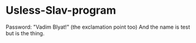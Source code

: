 # Usless-Slav-program
Password: "Vadim Blyat!"
(the exclamation point too)
And the name is test but is the thing.
